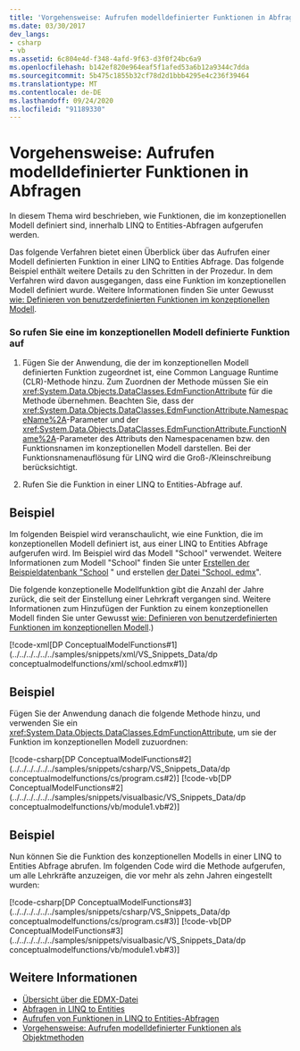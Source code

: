 ```yaml
---
title: 'Vorgehensweise: Aufrufen modelldefinierter Funktionen in Abfragen'
ms.date: 03/30/2017
dev_langs:
- csharp
- vb
ms.assetid: 6c804e4d-f348-4afd-9f63-d3f0f24bc6a9
ms.openlocfilehash: b142ef820e964eaf5f1afed53a6b12a9344c7dda
ms.sourcegitcommit: 5b475c1855b32cf78d2d1bbb4295e4c236f39464
ms.translationtype: MT
ms.contentlocale: de-DE
ms.lasthandoff: 09/24/2020
ms.locfileid: "91189330"
---
```

# <a name="how-to-call-model-defined-functions-in-queries"></a>Vorgehensweise: Aufrufen modelldefinierter Funktionen in Abfragen

In diesem Thema wird beschrieben, wie Funktionen, die im konzeptionellen Modell definiert sind, innerhalb LINQ to Entities-Abfragen aufgerufen werden.  
  
 Das folgende Verfahren bietet einen Überblick über das Aufrufen einer Modell definierten Funktion in einer LINQ to Entities Abfrage. Das folgende Beispiel enthält weitere Details zu den Schritten in der Prozedur. In dem Verfahren wird davon ausgegangen, dass eine Funktion im konzeptionellen Modell definiert wurde. Weitere Informationen finden Sie unter Gewusst [wie: Definieren von benutzerdefinierten Funktionen im konzeptionellen Modell](/previous-versions/dotnet/netframework-4.0/dd456812(v=vs.100)).  
  
### <a name="to-call-a-function-defined-in-the-conceptual-model"></a>So rufen Sie eine im konzeptionellen Modell definierte Funktion auf  
  
1. Fügen Sie der Anwendung, die der im konzeptionellen Modell definierten Funktion zugeordnet ist, eine Common Language Runtime (CLR)-Methode hinzu. Zum Zuordnen der Methode müssen Sie ein <xref:System.Data.Objects.DataClasses.EdmFunctionAttribute> für die Methode übernehmen. Beachten Sie, dass der <xref:System.Data.Objects.DataClasses.EdmFunctionAttribute.NamespaceName%2A>-Parameter und der <xref:System.Data.Objects.DataClasses.EdmFunctionAttribute.FunctionName%2A>-Parameter des Attributs den Namespacenamen bzw. den Funktionsnamen im konzeptionellen Modell darstellen. Bei der Funktionsnamenauflösung für LINQ wird die Groß-/Kleinschreibung berücksichtigt.  
  
2. Rufen Sie die Funktion in einer LINQ to Entities-Abfrage auf.  
  
## <a name="example"></a>Beispiel  

 Im folgenden Beispiel wird veranschaulicht, wie eine Funktion, die im konzeptionellen Modell definiert ist, aus einer LINQ to Entities Abfrage aufgerufen wird. Im Beispiel wird das Modell "School" verwendet. Weitere Informationen zum Modell "School" finden Sie unter [Erstellen der Beispieldatenbank "School](/previous-versions/dotnet/netframework-4.0/bb399731(v=vs.100)) " und erstellen [der Datei "School. edmx](/previous-versions/dotnet/netframework-4.0/bb399739(v=vs.100))".  
  
 Die folgende konzeptionelle Modellfunktion gibt die Anzahl der Jahre zurück, die seit der Einstellung einer Lehrkraft vergangen sind. Weitere Informationen zum Hinzufügen der Funktion zu einem konzeptionellen Modell finden Sie unter Gewusst [wie: Definieren von benutzerdefinierten Funktionen im konzeptionellen Modell](/previous-versions/dotnet/netframework-4.0/dd456812(v=vs.100)).)  
  
 [!code-xml[DP ConceptualModelFunctions#1](../../../../../../samples/snippets/xml/VS_Snippets_Data/dp conceptualmodelfunctions/xml/school.edmx#1)]
  
## <a name="example"></a>Beispiel  

 Fügen Sie der Anwendung danach die folgende Methode hinzu, und verwenden Sie ein <xref:System.Data.Objects.DataClasses.EdmFunctionAttribute>, um sie der Funktion im konzeptionellen Modell zuzuordnen:  
  
 [!code-csharp[DP ConceptualModelFunctions#2](../../../../../../samples/snippets/csharp/VS_Snippets_Data/dp conceptualmodelfunctions/cs/program.cs#2)]
 [!code-vb[DP ConceptualModelFunctions#2](../../../../../../samples/snippets/visualbasic/VS_Snippets_Data/dp conceptualmodelfunctions/vb/module1.vb#2)]  
  
## <a name="example"></a>Beispiel  

 Nun können Sie die Funktion des konzeptionellen Modells in einer LINQ to Entities Abfrage abrufen. Im folgenden Code wird die Methode aufgerufen, um alle Lehrkräfte anzuzeigen, die vor mehr als zehn Jahren eingestellt wurden:  
  
 [!code-csharp[DP ConceptualModelFunctions#3](../../../../../../samples/snippets/csharp/VS_Snippets_Data/dp conceptualmodelfunctions/cs/program.cs#3)]
 [!code-vb[DP ConceptualModelFunctions#3](../../../../../../samples/snippets/visualbasic/VS_Snippets_Data/dp conceptualmodelfunctions/vb/module1.vb#3)]  
  
## <a name="see-also"></a>Weitere Informationen

- [Übersicht über die EDMX-Datei](/previous-versions/dotnet/netframework-4.0/cc982042(v=vs.100))
- [Abfragen in LINQ to Entities](queries-in-linq-to-entities.md)
- [Aufrufen von Funktionen in LINQ to Entities-Abfragen](calling-functions-in-linq-to-entities-queries.md)
- [Vorgehensweise: Aufrufen modelldefinierter Funktionen als Objektmethoden](how-to-call-model-defined-functions-as-object-methods.md)
